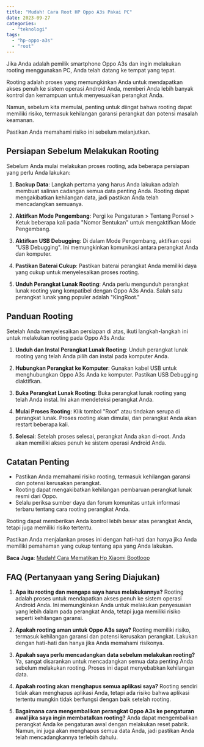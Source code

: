 ```yaml
---
title: "Mudah! Cara Root HP Oppo A3s Pakai PC"
date: 2023-09-27
categories: 
  - "teknologi"
tags: 
  - "hp-oppo-a3s"
  - "root"
---
```


Jika Anda adalah pemilik smartphone Oppo A3s dan ingin melakukan rooting menggunakan PC, Anda telah datang ke tempat yang tepat.

Rooting adalah proses yang memungkinkan Anda untuk mendapatkan akses penuh ke sistem operasi Android Anda, memberi Anda lebih banyak kontrol dan kemampuan untuk menyesuaikan perangkat Anda.

Namun, sebelum kita memulai, penting untuk diingat bahwa rooting dapat memiliki risiko, termasuk kehilangan garansi perangkat dan potensi masalah keamanan.

Pastikan Anda memahami risiko ini sebelum melanjutkan.

## Persiapan Sebelum Melakukan Rooting

Sebelum Anda mulai melakukan proses rooting, ada beberapa persiapan yang perlu Anda lakukan:

1. **Backup Data**: Langkah pertama yang harus Anda lakukan adalah membuat salinan cadangan semua data penting Anda. Rooting dapat mengakibatkan kehilangan data, jadi pastikan Anda telah mencadangkan semuanya.
    
2. **Aktifkan Mode Pengembang**: Pergi ke Pengaturan > Tentang Ponsel > Ketuk beberapa kali pada "Nomor Bentukan" untuk mengaktifkan Mode Pengembang.
    
3. **Aktifkan USB Debugging**: Di dalam Mode Pengembang, aktifkan opsi "USB Debugging". Ini memungkinkan komunikasi antara perangkat Anda dan komputer.
    
4. **Pastikan Baterai Cukup**: Pastikan baterai perangkat Anda memiliki daya yang cukup untuk menyelesaikan proses rooting.
    
5. **Unduh Perangkat Lunak Rooting**: Anda perlu mengunduh perangkat lunak rooting yang kompatibel dengan Oppo A3s Anda. Salah satu perangkat lunak yang populer adalah "KingRoot."
    

## Panduan Rooting

Setelah Anda menyelesaikan persiapan di atas, ikuti langkah-langkah ini untuk melakukan rooting pada Oppo A3s Anda:

1. **Unduh dan Instal Perangkat Lunak Rooting**: Unduh perangkat lunak rooting yang telah Anda pilih dan instal pada komputer Anda.
    
2. **Hubungkan Perangkat ke Komputer**: Gunakan kabel USB untuk menghubungkan Oppo A3s Anda ke komputer. Pastikan USB Debugging diaktifkan.
    
3. **Buka Perangkat Lunak Rooting**: Buka perangkat lunak rooting yang telah Anda instal. Ini akan mendeteksi perangkat Anda.
    
4. **Mulai Proses Rooting**: Klik tombol "Root" atau tindakan serupa di perangkat lunak. Proses rooting akan dimulai, dan perangkat Anda akan restart beberapa kali.
    
5. **Selesai**: Setelah proses selesai, perangkat Anda akan di-root. Anda akan memiliki akses penuh ke sistem operasi Android Anda.
    

## Catatan Penting

- Pastikan Anda memahami risiko rooting, termasuk kehilangan garansi dan potensi kerusakan perangkat.
- Rooting dapat mengakibatkan kehilangan pembaruan perangkat lunak resmi dari Oppo.
- Selalu periksa sumber daya dan forum komunitas untuk informasi terbaru tentang cara rooting perangkat Anda.

Rooting dapat memberikan Anda kontrol lebih besar atas perangkat Anda, tetapi juga memiliki risiko tertentu.

Pastikan Anda menjalankan proses ini dengan hati-hati dan hanya jika Anda memiliki pemahaman yang cukup tentang apa yang Anda lakukan.

**Baca Juga**: [Mudah! Cara Mematikan Hp Xiaomi Bootloop](https://ajiekusumadhany.com/mudah-cara-mematikan-hp-xiaomi-bootloop/)

## FAQ (Pertanyaan yang Sering Diajukan)

1. **Apa itu rooting dan mengapa saya harus melakukannya?** Rooting adalah proses untuk mendapatkan akses penuh ke sistem operasi Android Anda. Ini memungkinkan Anda untuk melakukan penyesuaian yang lebih dalam pada perangkat Anda, tetapi juga memiliki risiko seperti kehilangan garansi.
    
2. **Apakah rooting aman untuk Oppo A3s saya?** Rooting memiliki risiko, termasuk kehilangan garansi dan potensi kerusakan perangkat. Lakukan dengan hati-hati dan hanya jika Anda memahami risikonya.
    
3. **Apakah saya perlu mencadangkan data sebelum melakukan rooting?** Ya, sangat disarankan untuk mencadangkan semua data penting Anda sebelum melakukan rooting. Proses ini dapat menyebabkan kehilangan data.
    
4. **Apakah rooting akan menghapus semua aplikasi saya?** Rooting sendiri tidak akan menghapus aplikasi Anda, tetapi ada risiko bahwa aplikasi tertentu mungkin tidak berfungsi dengan baik setelah rooting.
    
5. **Bagaimana cara mengembalikan perangkat Oppo A3s ke pengaturan awal jika saya ingin membatalkan rooting?** Anda dapat mengembalikan perangkat Anda ke pengaturan awal dengan melakukan reset pabrik. Namun, ini juga akan menghapus semua data Anda, jadi pastikan Anda telah mencadangkannya terlebih dahulu.

